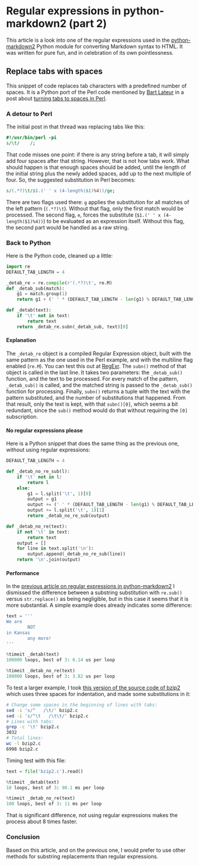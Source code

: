 <!-- -
Title: Regular expressions in python-markdown2 (part 2)
Description: Study of the regular expressions used in python-markdown2 library
First Published: 2015-11-22
- -->

Regular expressions in python-markdown2 (part 2)
================================================

This article is a look into one of the regular expressions used in the 
[python-markdown2][python-markdown2] Python module for converting Markdown 
syntax to HTML. It was written for pure fun, and in celebration of its own 
pointlessness.

Replace tabs with spaces
------------------------

This snippet of code replaces tab characters with a predefined number of 
spaces. It is a Python port of the Perl code mentioned by 
[Bart Lateur][bart-lateur] in a post about 
[turning tabs to spaces in Perl][perl-tabs-to-spaces].

### A detour to Perl ###

The initial post in that thread was replacing tabs like this:

```perl
#!/usr/bin/perl -pi
s/\t/    /;
```

That code misses one point: if there is any string before a tab, it will simply 
add four spaces after that string. However, that is not how tabs work. What 
should happen is that enough spaces should be added, until the length of the 
initial string plus the newly added spaces, add up to the next multiple of 
four. So, the suggested substitution in Perl becomes:

```perl
s/(.*?)\t/$1.(' ' x (4-length($1)%4))/ge;
```

There are two flags used there: `g` applies the substitution for all matches of 
the left pattern (`(.*?)\t`). Without that flag, only the first match would be 
processed. The second flag, `e`, forces the substitute 
(`$1.(' ' x (4-length($1)%4))`) to be evaluated as an expression itself. 
Without this flag, the second part would be handled as a raw string.

### Back to Python ###

Here is the Python code, cleaned up a little:

```python
import re
DEFAULT_TAB_LENGTH = 4

_detab_re = re.compile(r'(.*?)\t', re.M)
def _detab_sub(match):
    g1 = match.group(1)
    return g1 + (' ' * (DEFAULT_TAB_LENGTH - len(g1) % DEFAULT_TAB_LENGTH))

def _detab(text):
    if '\t' not in text:
        return text
    return _detab_re.subn(_detab_sub, text)[0]
```

#### Explanation

The `_detab_re` object is a compiled Regular Expression object, built with the 
same pattern as the one used in the Perl example, and with the multiline flag 
enabled (`re.M`). You can test this out at [RegExr][regexr]. The `subn()` 
method of that object is called in the last line. It takes two parameters: the 
`_detab_sub()` function, and the text to be processed. For every match of the 
pattern, `_detab_sub()` is called, and the matched string is passed to the 
`_detab_sub()` function for processing. Finally, `subn()` returns a tuple with 
the text with the pattern substituted, and the number of substitutions that
happened. From that result, only the text is kept, with that `subn()[0]`, 
which seems a bit redundant, since the `sub()` method would do that without 
requiring the `[0]` subscription.

#### No regular expressions please

Here is a Python snippet that does the same thing as the previous one, without 
using regular expressions:

```python
DEFAULT_TAB_LENGTH = 4

def _detab_no_re_sub(l):
    if '\t' not in l:
        return l
    else:
        g1 = l.split('\t', 1)[0]
        output = g1
        output += (' ' * (DEFAULT_TAB_LENGTH - len(g1) % DEFAULT_TAB_LENGTH))
        output += l.split('\t', 1)[1]
        return _detab_no_re_sub(output)

def _detab_no_re(text):
    if not '\t' in text:
        return text
    output = []
    for line in text.split('\n'):
        output.append(_detab_no_re_sub(line))
    return '\n'.join(output)
```

#### Performance

In the [previous article on regular expressions in python-markdown2][prev] I 
dismissed the difference between a substring substitution with `re.sub()` 
versus `str.replace()` as being negligible, but in this case it seems that it 
is more substantial. A simple example does already indicates some difference:

```python
text = '''
We are
        NOT
in Kansas
        any more!
'''

%timeit _detab(text)
100000 loops, best of 3: 6.14 us per loop

%timeit _detab_no_re(text)
100000 loops, best of 3: 3.82 us per loop
```

To test a larger example, I took [this version of the source code of bzip2][bz]
which uses three spaces for indentation, and made some substitutions in it:

```bash
# Change some spaces in the beginning of lines with tabs:
sed -i 's/^   /\t/' bzip2.c 
sed -i 's/^\t   /\t\t/' bzip2.c
# Lines with tabs:
grep -c '\t' bzip2.c 
3032
# Total lines:
wc -l bzip2.c 
6998 bzip2.c
```

Timing test with this file:

```python
text = file('bzip2.c').read()

%timeit _detab(text)
10 loops, best of 3: 90.1 ms per loop

%timeit _detab_no_re(text)
100 loops, best of 3: 11 ms per loop
```

That is significant difference, not using regular expressions makes the 
process about 8 times faster.

### Conclusion

Based on this article, and on the previous one, I would prefer to use other 
methods for substring replacements than regular expressions.

<!-- Links -->
[python-markdown2]: https://github.com/trentm/python-markdown2 "python-markdown2 on Github"
[perl-tabs-to-spaces]: http://www.nntp.perl.org/group/perl.macperl.anyperl/2002/03/msg154.html "Perl Tabs to Spaces"
[bart-lateur]: http://search.cpan.org/~bartl/ "Bart Lateur"
[regexr]: http://regexr.com/3c8o7 "Tabs to spaces regular expression"
[prev]: /blog/2015/11/07/regex-in-python-markdown2-pt1.html "Regular expressions in python-markdown2 (part 1)"
[bz]: /blog/2015/11/22/bzip2.c "bzip2.c Source Code"
